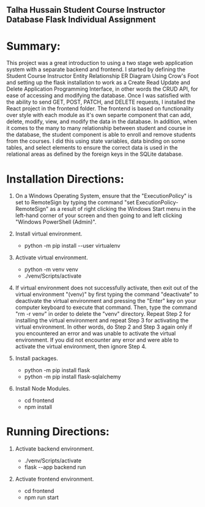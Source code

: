 ## Talha Hussain Student Course Instructor Database Flask Individual Assignment
# Summary:
This project was a great introduction to using a two stage web application system with a separate backend and frontend. I started by defining the Student Course Instructor Entity Relationship ER Diagram Using Crow's Foot and setting up the flask installation to work as a Create Read Update and Delete Application Programming Interface, in other words the CRUD API, for ease of accessing and modifying the database. Once I was satisfied with the ability to send GET, POST, PATCH, and DELETE requests, I installed the React project in the frontend folder. The frontend is based on functionality over style with each module as it's own separte component that can add, delete, modify, view, and modify the data in the database. In addition, when it comes to the many to many relationship between student and course in the database, the student component is able to enroll and remove students from the courses. I did this using state variables, data binding on some tables, and select elements to ensure the correct data is used in the relational areas as defined by the foreign keys in the SQLite database.  
        
# Installation Directions:
1. On a Windows Operating System, ensure that the "ExecutionPolicy" is set to RemoteSign by typing the
     command "set ExecutionPolicy-RemoteSign" as a result of right clicking the Windows Start menu in the left-hand corner of your screen and then going to and left clicking "Windows PowerShell (Admin)".

2. Install virtual environment.
    - python -m pip install --user virtualenv

3. Activate virtual environment.
    - python -m venv venv
    - ./venv/Scripts/activate

4. If virtual environment does not successfully activate, then exit out of the virtual environment "(venv)" by
    first typing the command "deactivate" to deactivate the virtual environment and pressing the "Enter" key on your computer keyboard to execute that command. Then, type the command "rm -r venv" in order to        delete the "venv" directory. Repeat Step 2 for installing the virtual environment and repeat Step 3 for activating the virtual environment. In other words, do Step 2 and Step 3 again only if you encountered an error and was unable to activate the virtual environment. If you did not encounter any error and were able to activate the virtual environment, then ignore Step 4.

5. Install packages.
    - python -m pip install flask
    - python -m pip install flask-sqlalchemy
    
6. Install Node Modules.
    - cd frontend
    - npm install 

# Running Directions:
1. Activate backend environment.
    - ./venv/Scripts/activate
    - flask --app backend run
    
2. Activate frontend environment.
    - cd frontend
    - npm run start